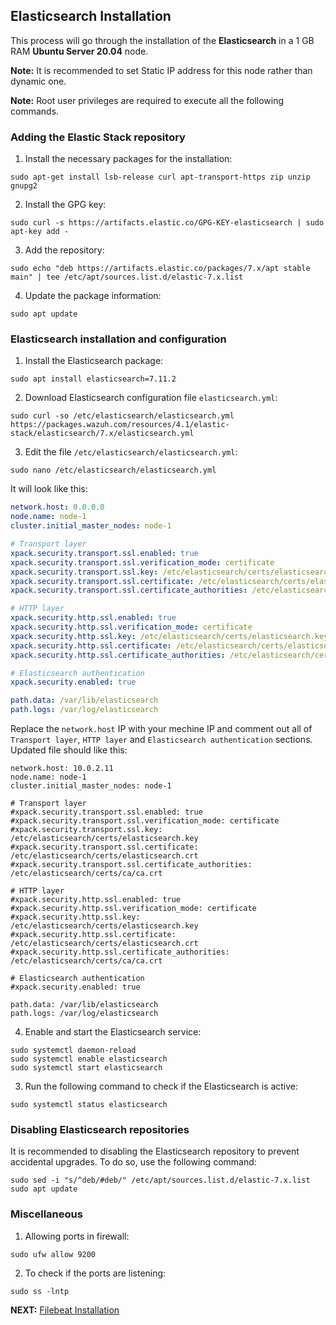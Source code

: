 ## Elasticsearch Installation
This process will go through the installation of the **Elasticsearch** in a 1 GB RAM **Ubuntu Server 20.04** node.

**Note:** It is recommended to set Static IP address for this node rather than dynamic one.

**Note:** Root user privileges are required to execute all the following commands.

### Adding the Elastic Stack repository

1. Install the necessary packages for the installation:
```shell
sudo apt-get install lsb-release curl apt-transport-https zip unzip gnupg2
```
2. Install the GPG key:
```shell
sudo curl -s https://artifacts.elastic.co/GPG-KEY-elasticsearch | sudo apt-key add -
```
3. Add the repository:
```shell
sudo echo "deb https://artifacts.elastic.co/packages/7.x/apt stable main" | tee /etc/apt/sources.list.d/elastic-7.x.list
```
4. Update the package information:
```shell
sudo apt update
```

### Elasticsearch installation and configuration

1. Install the Elasticsearch package:
```shell
sudo apt install elasticsearch=7.11.2
```
2. Download Elasticsearch configuration file `elasticsearch.yml`:
```shell
sudo curl -so /etc/elasticsearch/elasticsearch.yml https://packages.wazuh.com/resources/4.1/elastic-stack/elasticsearch/7.x/elasticsearch.yml
```
3. Edit the file `/etc/elasticsearch/elasticsearch.yml`:
```shell
sudo nano /etc/elasticsearch/elasticsearch.yml
```

It will look like this:

```yml
network.host: 0.0.0.0
node.name: node-1
cluster.initial_master_nodes: node-1

# Transport layer
xpack.security.transport.ssl.enabled: true
xpack.security.transport.ssl.verification_mode: certificate
xpack.security.transport.ssl.key: /etc/elasticsearch/certs/elasticsearch.key
xpack.security.transport.ssl.certificate: /etc/elasticsearch/certs/elasticsearch.crt
xpack.security.transport.ssl.certificate_authorities: /etc/elasticsearch/certs/ca/ca.crt

# HTTP layer
xpack.security.http.ssl.enabled: true
xpack.security.http.ssl.verification_mode: certificate
xpack.security.http.ssl.key: /etc/elasticsearch/certs/elasticsearch.key
xpack.security.http.ssl.certificate: /etc/elasticsearch/certs/elasticsearch.crt
xpack.security.http.ssl.certificate_authorities: /etc/elasticsearch/certs/ca/ca.crt

# Elasticsearch authentication
xpack.security.enabled: true

path.data: /var/lib/elasticsearch
path.logs: /var/log/elasticsearch
```

Replace the `network.host` IP with your mechine IP and comment out all of `Transport layer`, `HTTP layer` and `Elasticsearch authentication` sections. Updated file should like this:

```console
network.host: 10.0.2.11
node.name: node-1
cluster.initial_master_nodes: node-1

# Transport layer
#xpack.security.transport.ssl.enabled: true
#xpack.security.transport.ssl.verification_mode: certificate
#xpack.security.transport.ssl.key: /etc/elasticsearch/certs/elasticsearch.key
#xpack.security.transport.ssl.certificate: /etc/elasticsearch/certs/elasticsearch.crt
#xpack.security.transport.ssl.certificate_authorities: /etc/elasticsearch/certs/ca/ca.crt

# HTTP layer
#xpack.security.http.ssl.enabled: true
#xpack.security.http.ssl.verification_mode: certificate
#xpack.security.http.ssl.key: /etc/elasticsearch/certs/elasticsearch.key
#xpack.security.http.ssl.certificate: /etc/elasticsearch/certs/elasticsearch.crt
#xpack.security.http.ssl.certificate_authorities: /etc/elasticsearch/certs/ca/ca.crt

# Elasticsearch authentication
#xpack.security.enabled: true

path.data: /var/lib/elasticsearch
path.logs: /var/log/elasticsearch
```

4. Enable and start the Elasticsearch service:
```shell
sudo systemctl daemon-reload
sudo systemctl enable elasticsearch
sudo systemctl start elasticsearch
```
3. Run the following command to check if the Elasticsearch is active:
```shell
sudo systemctl status elasticsearch
```

### Disabling Elasticsearch repositories

It is recommended to disabling the Elasticsearch repository to prevent accidental upgrades. To do so, use the following command:

```shell
sudo sed -i "s/^deb/#deb/" /etc/apt/sources.list.d/elastic-7.x.list
sudo apt update
```

### Miscellaneous

1. Allowing ports in firewall:
```shell
sudo ufw allow 9200
```
2. To check if the ports are listening:
```shell
sudo ss -lntp
```

**NEXT:** [Filebeat Installation](./filebeat-setup.md)
